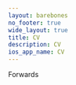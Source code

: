 ```yaml
---
layout: barebones
no_footer: true
wide_layout: true
title: CV 
description: CV
ios_app_name: CV
---
```


<script type="text/javascript" charset="utf-8"> document.location.href = '../content/jjzhang_cv.pdf'; </script>
Forwards
